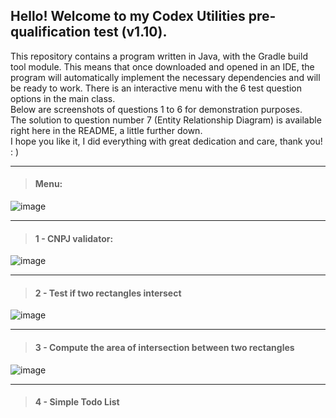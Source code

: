 <h2>Hello! Welcome to my Codex Utilities pre-qualification test (v1.10).</h2>
<p>This repository contains a program written in Java, with the Gradle build tool module. This means that once downloaded and opened in an IDE, the program will automatically implement the necessary dependencies and will be ready to work. There is an interactive menu with the 6 test question options in the main class. 
<br>Below are screenshots of questions 1 to 6 for demonstration purposes.  
<br>The solution to question number 7 (Entity Relationship Diagram) is available right here in the README, a little further down.  
<br>I hope you like it, I did everything with great dedication and care, thank you! : )</p>

---
><h4>Menu:</h4>

![image](https://github.com/user-attachments/assets/02f7adf5-70c7-4398-a53b-59bf30c4ea60)

---
><h4>1 - CNPJ validator:</h4>

![image](https://github.com/user-attachments/assets/909fd5f1-3b87-42b5-a4ba-46d889d25643)

---
><h4>2 - Test if two rectangles intersect</h4>

![image](https://github.com/user-attachments/assets/429935bf-bcb1-4a85-bd7d-8c20219f2808)

---

><h4>3 - Compute the area of intersection between two rectangles</h4>

![image](https://github.com/user-attachments/assets/b3f519c3-dca2-4914-855f-927e6e32b69d)

---

><h4>4 - Simple Todo List</h4>




